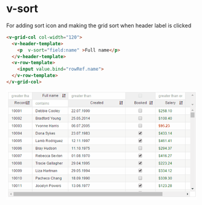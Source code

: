 # v-sort
For adding sort icon and making the grid sort when header label is clicked

```html
<v-grid-col col-width="120">
  <v-header-template>
    <p  v-sort="field:name" >Full name</p>
  </v-header-template>
  <v-row-template>
    <input value.bind="rowRef.name">
  </v-row-template>
</v-grid-col>

```

![](animation-sorting.gif)